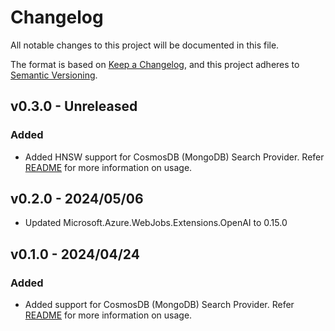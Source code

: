 # Changelog

All notable changes to this project will be documented in this file.

The format is based on [Keep a Changelog](https://keepachangelog.com/en/1.0.0/),
and this project adheres to [Semantic Versioning](https://semver.org/spec/v2.0.0.html).

## v0.3.0 - Unreleased

### Added

- Added HNSW support for CosmosDB (MongoDB) Search Provider. Refer [README](../../samples/rag-cosmos-db/README.md) for more information on usage.

## v0.2.0 - 2024/05/06

- Updated Microsoft.Azure.WebJobs.Extensions.OpenAI to 0.15.0

## v0.1.0 - 2024/04/24

### Added

- Added support for CosmosDB (MongoDB) Search Provider. Refer [README](../../samples/rag-cosmos-db/README.md) for more information on usage.

